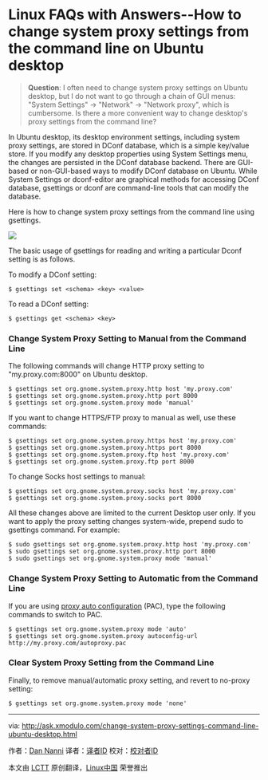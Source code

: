 Linux FAQs with Answers--How to change system proxy settings from the command line on Ubuntu desktop
================================================================================
> **Question**: I often need to change system proxy settings on Ubuntu desktop, but I do not want to go through a chain of GUI menus: "System Settings" -> "Network" -> "Network proxy", which is cumbersome. Is there a more convenient way to change desktop's proxy settings from the command line? 

In Ubuntu desktop, its desktop environment settings, including system proxy settings, are stored in DConf database, which is a simple key/value store. If you modify any desktop properties using System Settings menu, the changes are persisted in the DConf database backend. There are GUI-based or non-GUI-based ways to modify DConf database on Ubuntu. While System Settings or dconf-editor are graphical methods for accessing DConf database, gsettings or dconf are command-line tools that can modify the database.

Here is how to change system proxy settings from the command line using gsettings.

![](https://farm6.staticflickr.com/5460/17872782271_68e5267a4a_c.jpg)

The basic usage of gsettings for reading and writing a particular Dconf setting is as follows.

To modify a DConf setting:

    $ gsettings set <schema> <key> <value> 

To read a DConf setting:

    $ gsettings get <schema> <key> 

### Change System Proxy Setting to Manual from the Command Line ###

The following commands will change HTTP proxy setting to "my.proxy.com:8000" on Ubuntu desktop.

    $ gsettings set org.gnome.system.proxy.http host 'my.proxy.com'
    $ gsettings set org.gnome.system.proxy.http port 8000
    $ gsettings set org.gnome.system.proxy mode 'manual' 

If you want to change HTTPS/FTP proxy to manual as well, use these commands:

    $ gsettings set org.gnome.system.proxy.https host 'my.proxy.com'
    $ gsettings set org.gnome.system.proxy.https port 8000
    $ gsettings set org.gnome.system.proxy.ftp host 'my.proxy.com'
    $ gsettings set org.gnome.system.proxy.ftp port 8000 

To change Socks host settings to manual:

    $ gsettings set org.gnome.system.proxy.socks host 'my.proxy.com'
    $ gsettings set org.gnome.system.proxy.socks port 8000 

All these changes above are limited to the current Desktop user only. If you want to apply the proxy setting changes system-wide, prepend sudo to gsettings command. For example:

    $ sudo gsettings set org.gnome.system.proxy.http host 'my.proxy.com'
    $ sudo gsettings set org.gnome.system.proxy.http port 8000
    $ sudo gsettings set org.gnome.system.proxy mode 'manual' 

### Change System Proxy Setting to Automatic from the Command Line ###

If you are using [proxy auto configuration][1] (PAC), type the following commands to switch to PAC.

    $ gsettings set org.gnome.system.proxy mode 'auto'
    $ gsettings set org.gnome.system.proxy autoconfig-url http://my.proxy.com/autoproxy.pac

### Clear System Proxy Setting from the Command Line ###

Finally, to remove manual/automatic proxy setting, and revert to no-proxy setting:

    $ gsettings set org.gnome.system.proxy mode 'none' 

--------------------------------------------------------------------------------

via: http://ask.xmodulo.com/change-system-proxy-settings-command-line-ubuntu-desktop.html

作者：[Dan Nanni][a]
译者：[译者ID](https://github.com/译者ID)
校对：[校对者ID](https://github.com/校对者ID)

本文由 [LCTT](https://github.com/LCTT/TranslateProject) 原创翻译，[Linux中国](https://linux.cn/) 荣誉推出

[a]:http://ask.xmodulo.com/author/nanni
[1]:http://xmodulo.com/how-to-set-up-proxy-auto-config-on-ubuntu-desktop.html